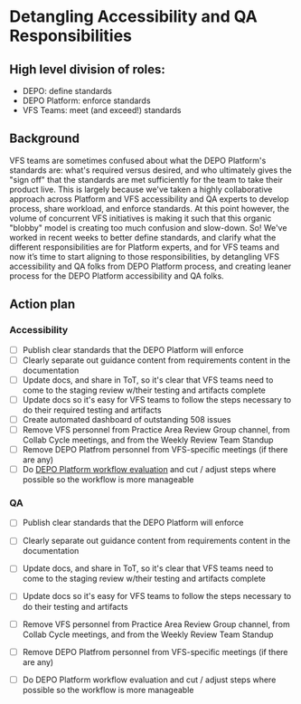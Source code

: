 # Detangling Accessibility and QA Responsibilities

## High level division of roles:

- DEPO: define standards
- DEPO Platform: enforce standards
- VFS Teams: meet (and exceed!) standards

## Background

VFS teams are sometimes confused about what the DEPO Platform's standards are: what's required versus desired, and who ultimately gives the "sign off" that the standards are met sufficiently for the team to take their product live. This is largely because we've taken a highly collaborative approach across Platform and VFS accessibility and QA experts to develop process, share workload, and enforce standards. At this point however, the volume of concurrent VFS initiatives is making it such that this organic "blobby" model is creating too much confusion and slow-down. So! We've worked in recent weeks to better define standards, and clarify what the different responsibilities are for Platform experts, and for VFS teams and now it’s time to start aligning to those responsibilities, by detangling VFS accessibility and QA folks from DEPO Platform process, and creating leaner process for the DEPO Platform accessibility and QA folks.

## Action plan

### Accessibility
- [ ] Publish clear standards that the DEPO Platform will enforce
- [ ] Clearly separate out guidance content from requirements content in the documentation
- [ ] Update docs, and share in ToT, so it's clear that VFS teams need to come to the staging review w/their testing and artifacts complete
- [ ] Update docs so it's easy for VFS teams to follow the steps necessary to do their required testing and artifacts
- [ ] Create automated dashboard of outstanding 508 issues
- [ ] Remove VFS personnel from Practice Area Review Group channel, from Collab Cycle meetings, and from the Weekly Review Team Standup
- [ ] Remove DEPO Platfrom personnel from VFS-specific meetings (if there are any)
- [ ] Do [DEPO Platform workflow evaluation](https://app.mural.co/t/vspproduct9990/m/vspproduct9990/1602273732125/413b2daecfe8e7bccdce52af12ecf518e1f5a695) and cut / adjust steps where possible so the workflow is more manageable

### QA
- [ ] Publish clear standards that the DEPO Platform will enforce
- [ ] Clearly separate out guidance content from requirements content in the documentation
- [ ] Update docs, and share in ToT, so it's clear that VFS teams need to come to the staging review w/their testing and artifacts complete
- [ ] Update docs so it's easy for VFS teams to follow the steps necessary to do their testing and artifacts
- [ ] Remove VFS personnel from Practice Area Review Group channel, from Collab Cycle meetings, and from the Weekly Review Team Standup
- [ ] Remove DEPO Platfrom personnel from VFS-specific meetings (if there are any)
- [ ] Do DEPO Platform workflow evaluation and cut / adjust steps where possible so the workflow is more manageable

